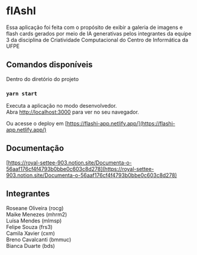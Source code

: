 # flAshI

Essa aplicação foi feita com o propósito de exibir a galeria de imagens e flash cards gerados por meio de IA generativas pelos integrantes da equipe 3 da disciplina de Criatividade Computacional do Centro de Informática da UFPE

## Comandos disponíveis

Dentro do diretório do projeto
### `yarn start`

Executa a aplicação no modo desenvolvedor.\
Abra [http://localhost:3000](http://localhost:3000) para ver no seu navegador.

Ou acesse o deploy em [https://flashi-app.netlify.app/](https://flashi-app.netlify.app/)


## Documentação

[https://royal-settee-903.notion.site/Documenta-o-56aaf176cf4f4793b0bbe0c603c8d278](https://royal-settee-903.notion.site/Documenta-o-56aaf176cf4f4793b0bbe0c603c8d278)

## Integrantes

Roseane Oliveira (rocg)\
Maike Menezes (mhrm2)\
Luísa Mendes (mlmsp)\
Felipe Souza (frs3)\
Camila Xavier (cxm)\
Breno Cavalcanti (bmmuc)\
Bianca Duarte (bds)
